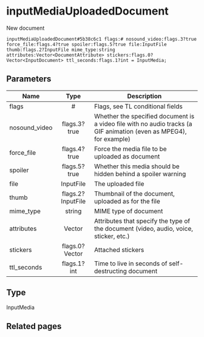 # inputMediaUploadedDocument
New document

```
inputMediaUploadedDocument#5b38c6c1 flags:# nosound_video:flags.3?true force_file:flags.4?true spoiler:flags.5?true file:InputFile thumb:flags.2?InputFile mime_type:string attributes:Vector<DocumentAttribute> stickers:flags.0?Vector<InputDocument> ttl_seconds:flags.1?int = InputMedia;
```

## Parameters
| Name | Type | Description |
| ---- | :----: | ----------- |
| flags | # | Flags, see TL conditional fields |
| nosound_video | flags.3?true | Whether the specified document is a video file with no audio tracks (a GIF animation (even as MPEG4), for example) |
| force_file | flags.4?true | Force the media file to be uploaded as document |
| spoiler | flags.5?true | Whether this media should be hidden behind a spoiler warning |
| file | InputFile | The uploaded file |
| thumb | flags.2?InputFile | Thumbnail of the document, uploaded as for the file |
| mime_type | string | MIME type of document |
| attributes | Vector<DocumentAttribute> | Attributes that specify the type of the document (video, audio, voice, sticker, etc.) |
| stickers | flags.0?Vector<InputDocument> | Attached stickers |
| ttl_seconds | flags.1?int | Time to live in seconds of self-destructing document |


## Type
InputMedia

## Related pages
